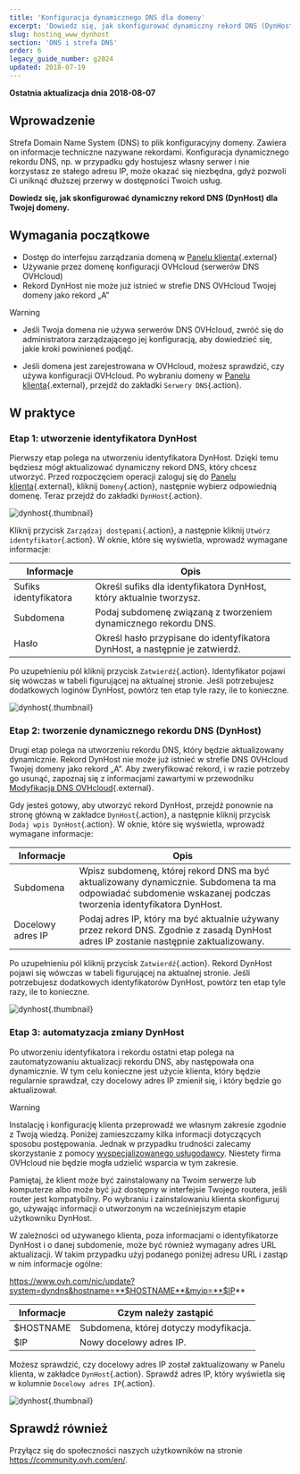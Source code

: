 ```yaml
---
title: 'Konfiguracja dynamicznego DNS dla domeny'
excerpt: 'Dowiedz się, jak skonfigurować dynamiczny rekord DNS (DynHost) dla Twojej domeny'
slug: hosting_www_dynhost
section: 'DNS i strefa DNS'
order: 6
legacy_guide_number: g2024
updated: 2018-07-19
---
```


**Ostatnia aktualizacja dnia 2018-08-07**

## Wprowadzenie

Strefa Domain Name System (DNS) to plik konfiguracyjny domeny. Zawiera on informacje techniczne nazywane rekordami. Konfiguracja dynamicznego rekordu DNS, np. w przypadku gdy hostujesz własny serwer i nie korzystasz ze stałego adresu IP, może okazać się niezbędna, gdyż pozwoli Ci uniknąć dłuższej przerwy w dostępności Twoich usług. 

**Dowiedz się, jak skonfigurować dynamiczny rekord DNS (DynHost) dla Twojej domeny.**

## Wymagania początkowe

- Dostęp do interfejsu zarządzania domeną w [Panelu klienta](https://www.ovh.com/auth/?action=gotomanager&from=https://www.ovh.pl/&ovhSubsidiary=pl){.external}
- Używanie przez domenę konfiguracji OVHcloud (serwerów DNS OVHcloud) 
- Rekord DynHost nie może już istnieć w strefie DNS OVHcloud Twojej domeny jako rekord „A”

> [!warning]
>
> - Jeśli Twoja domena nie używa serwerów DNS OVHcloud, zwróć się do administratora zarządzającego jej konfiguracją, aby dowiedzieć się, jakie kroki powinieneś podjąć.
> 
> - Jeśli domena jest zarejestrowana w OVHcloud, możesz sprawdzić, czy używa konfiguracji OVHcloud. Po wybraniu domeny w [Panelu klienta](https://www.ovh.com/auth/?action=gotomanager&from=https://www.ovh.pl/&ovhSubsidiary=pl){.external}, przejdź do zakładki `Serwery DNS`{.action}.
>

## W praktyce

### Etap 1: utworzenie identyfikatora DynHost

Pierwszy etap polega na utworzeniu identyfikatora DynHost. Dzięki temu będziesz mógł aktualizować dynamiczny rekord DNS, który chcesz utworzyć. Przed rozpoczęciem operacji zaloguj się do [Panelu klienta](https://www.ovh.com/auth/?action=gotomanager&from=https://www.ovh.pl/&ovhSubsidiary=pl){.external}, kliknij `Domeny`{.action}, następnie wybierz odpowiednią domenę. Teraz przejdź do zakładki `DynHost`{.action}.

![dynhost](images/use-dynhost-step1.png){.thumbnail}

Kliknij przycisk `Zarządzaj dostępami`{.action}, a następnie kliknij `Utwórz identyfikator`{.action}. W oknie, które się wyświetla, wprowadź wymagane informacje:

|Informacje|Opis|
|---|---|
|Sufiks identyfikatora|Określ sufiks dla identyfikatora DynHost, który aktualnie tworzysz.|
|Subdomena|Podaj subdomenę związaną z tworzeniem dynamicznego rekordu DNS.|
|Hasło|Określ hasło przypisane do identyfikatora DynHost, a następnie je zatwierdź.|

Po uzupełnieniu pól kliknij przycisk `Zatwierdź`{.action}. Identyfikator pojawi się wówczas w tabeli figurującej na aktualnej stronie. Jeśli potrzebujesz dodatkowych loginów DynHost, powtórz ten etap tyle razy, ile to konieczne.

![dynhost](images/use-dynhost-step2.png){.thumbnail}

### Etap 2: tworzenie dynamicznego rekordu DNS (DynHost)

Drugi etap polega na utworzeniu rekordu DNS, który będzie aktualizowany dynamicznie. Rekord DynHost nie może już istnieć w strefie DNS OVHcloud Twojej domeny jako rekord „A”. Aby zweryfikować rekord, i w razie potrzeby go usunąć, zapoznaj się z informacjami zawartymi w przewodniku [Modyfikacja DNS OVHcloud](https://docs.ovh.com/pl/domains/hosting_www_jak_edytowac_strefe_dns/){.external}.

Gdy jesteś gotowy, aby utworzyć rekord DynHost, przejdź ponownie na stronę główną w zakładce `DynHost`{.action}, a następnie kliknij przycisk `Dodaj wpis DynHost`{.action}. W oknie, które się wyświetla, wprowadź wymagane informacje:

|Informacje|Opis|
|---|---|
|Subdomena|Wpisz subdomenę, której rekord DNS ma być aktualizowany dynamicznie. Subdomena ta ma odpowiadać subdomenie wskazanej podczas tworzenia identyfikatora DynHost.|
|Docelowy adres IP |Podaj adres IP, który ma być aktualnie używany przez rekord DNS. Zgodnie z zasadą DynHost adres IP zostanie następnie zaktualizowany.|

Po uzupełnieniu pól kliknij przycisk `Zatwierdź`{.action}. Rekord DynHost pojawi się wówczas w tabeli figurującej na aktualnej stronie. Jeśli potrzebujesz dodatkowych identyfikatorów DynHost, powtórz ten etap tyle razy, ile to konieczne.

![dynhost](images/use-dynhost-step3.png){.thumbnail}

### Etap 3: automatyzacja zmiany DynHost

Po utworzeniu identyfikatora i rekordu ostatni etap polega na zautomatyzowaniu aktualizacji rekordu DNS, aby następowała ona dynamicznie. W tym celu konieczne jest użycie klienta, który będzie regularnie sprawdzał, czy docelowy adres IP zmienił się, i który będzie go aktualizował.

> [!warning]
>
> Instalację i konfigurację klienta przeprowadź we własnym zakresie zgodnie z Twoją wiedzą. Poniżej zamieszczamy kilka informacji dotyczących sposobu postępowania. Jednak w przypadku trudności zalecamy skorzystanie z pomocy [wyspecjalizowanego usługodawcy](https://partner.ovhcloud.com/pl/directory/). Niestety firma OVHcloud nie będzie mogła udzielić wsparcia w tym zakresie. 
>

Pamiętaj, że klient może być zainstalowany na Twoim serwerze lub komputerze albo może być już dostępny w interfejsie Twojego routera, jeśli router jest kompatybilny. Po wybraniu i zainstalowaniu klienta skonfiguruj go, używając informacji o utworzonym na wcześniejszym etapie użytkowniku DynHost.

W zależności od używanego klienta, poza informacjami o identyfikatorze DynHost i o danej subdomenie, może być również wymagany adres URL aktualizacji. W takim przypadku użyj podanego poniżej adresu URL i zastąp w nim informacje ogólne:

https://www.ovh.com/nic/update?system=dyndns&hostname=**$HOSTNAME**&myip=**$IP**

|Informacje|Czym należy zastąpić|
|---|---|
|$HOSTNAME|Subdomena, której dotyczy modyfikacja.|
|$IP|Nowy docelowy adres IP.|

Możesz sprawdzić, czy docelowy adres IP został zaktualizowany w Panelu klienta, w zakładce `DynHost`{.action}. Sprawdź adres IP, który wyświetla się w kolumnie `Docelowy adres IP`{.action}.

![dynhost](images/use-dynhost-step4.png){.thumbnail}

## Sprawdź również

Przyłącz się do społeczności naszych użytkowników na stronie <https://community.ovh.com/en/>.